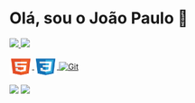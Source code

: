 <!--**joaopaulo04/joaopaulo04** is a ✨ _special_ ✨ repository because its `README.md` (this file) appears on your GitHub profile.-->

 # Olá, sou o João Paulo 👋

 <div>
   <a href="https://github.com/joaopaulo04">
   <img loading="lazy" height="180em" src="https://github-readme-stats.vercel.app/api?username=joaopaulo04&show_icons=true&theme=midnight-purple&include_all_commits=true&count_private=true"/>
   <img height="180em" src="https://github-readme-stats.vercel.app/api/top-langs/?username=joaopaulo04&layout=compact&langs_count=6&theme=midnight-purple"/>
</div>

<div style="display: inline_block"><br>
  <img align="center" alt="HTML" height="30" width="40" src="https://raw.githubusercontent.com/devicons/devicon/master/icons/html5/html5-original.svg">
  <img align="center" alt="CSS" height="30" width="40" src="https://raw.githubusercontent.com/devicons/devicon/master/icons/css3/css3-original.svg">
  <img align="center" alt="Git" height="30" width="40" src="https://cdn.jsdelivr.net/gh/devicons/devicon@latest/icons/git/git-original.svg" />
<!--   <img align="center" alt="Js" height="30" width="40" src="https://raw.githubusercontent.com/devicons/devicon/master/icons/javascript/javascript-plain.svg">
  <img align="center" alt="React" height="30" width="40" src="https://cdn.jsdelivr.net/gh/devicons/devicon/icons/react/react-original.svg">
  <img align="center" alt="Python" height="30" width="40" src="https://cdn.jsdelivr.net/gh/devicons/devicon@latest/icons/python/python-original.svg" />     
  <img align="center" alt="Typescript" height="30" width="40" src="https://cdn.jsdelivr.net/gh/devicons/devicon@latest/icons/typescript/typescript-original.svg" /> -->
</div>
 
<br>
  
<div> 
  <a href = "mailto:joaopaulo.pc27@gmail.com"><img src="https://img.shields.io/badge/-Gmail-%23333?style=for-the-badge&logo=gmail&logoColor=white" target="_blank"></a>
  <a href="https://www.linkedin.com/in/joaopaulocosta04/" target="_blank"><img src="https://img.shields.io/badge/-LinkedIn-%230077B5?style=for-the-badge&logo=linkedin&logoColor=white" target="_blank"></a>
</div>

<br>


<!-- 
ícones das linguagens: https://devicon.dev/
Dynamically generated stats for your github readmes: anuraghazra/github-readme-stats
Botões das redes: https://shields.io/
--!>
